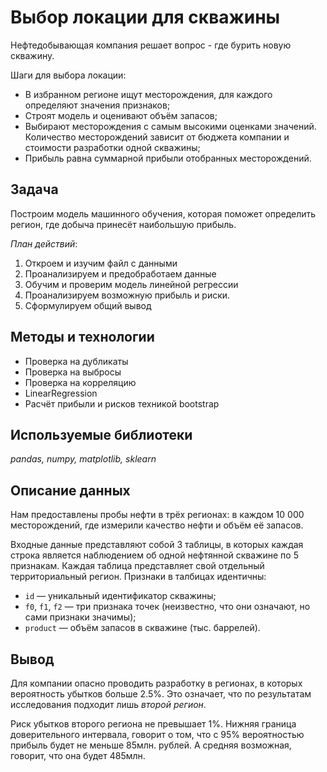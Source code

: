 # Выбор локации для скважины
Нефтедобывающая компания решает вопрос - где бурить новую скважину.

Шаги для выбора локации:
- В избранном регионе ищут месторождения, для каждого определяют значения признаков;
- Строят модель и оценивают объём запасов;
- Выбирают месторождения с самым высокими оценками значений. Количество месторождений зависит от бюджета компании и стоимости разработки одной скважины;
- Прибыль равна суммарной прибыли отобранных месторождений.

## Задача
Построим модель машинного обучения, которая поможет определить регион, где добыча принесёт наибольшую прибыль.

*План действий*:
1. Откроем и изучим файл с данными
2. Проанализируем и предобработаем данные
3. Обучим и проверим модель линейной регрессии
4. Проанализируем возможную прибыль и риски.
5. Сформулируем общий вывод

## Методы и технологии
- Проверка на дубликаты
- Проверка на выбросы
- Проверка на корреляцию
- LinearRegression
- Расчёт прибыли и рисков техникой bootstrap

## Используемые библиотеки
*pandas, numpy, matplotlib, sklearn*

## Описание данных
Нам предоставлены пробы нефти в трёх регионах: в каждом 10 000 месторождений, где измерили качество нефти и объём её запасов.

Входные данные представляют собой 3 таблицы, в которых каждая строка является наблюдением об одной нефтянной скважине по 5 признакам. Каждая таблица представляет свой отдельный территориальный регион. Признаки в талбицах идентичны:

- `id` — уникальный идентификатор скважины;
- `f0`, `f1`, `f2` — три признака точек (неизвестно, что они означают, но сами признаки значимы);
- `product` — объём запасов в скважине (тыс. баррелей).


## Вывод
Для компании опасно проводить разработку в регионах, в которых вероятность убытков больше 2.5%. Это означает, что по результатам исследования подходит лишь *второй регион*.

Риск убытков второго региона не превышает 1%. Нижняя граница доверительного интервала, говорит о том, что с 95% вероятностью прибыль будет не меньше 85млн. рублей. А средняя возможная, говорит, что она будет 485млн.
